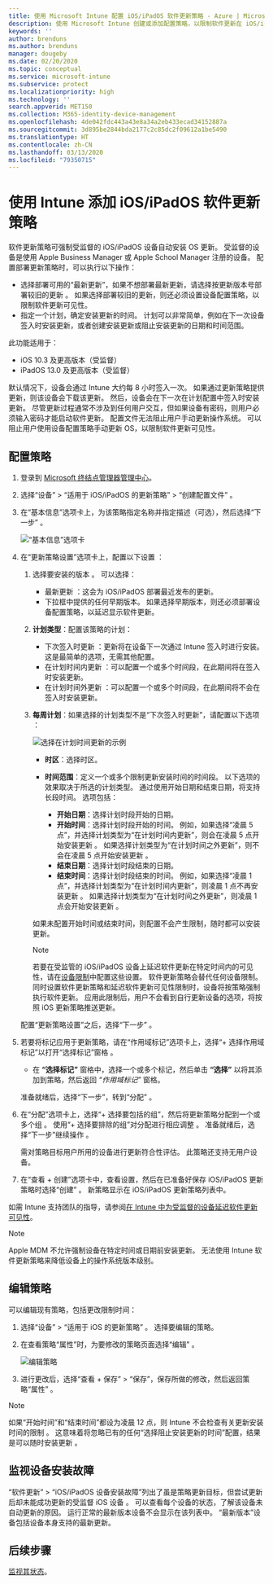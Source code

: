 ```yaml
---
title: 使用 Microsoft Intune 配置 iOS/iPadOS 软件更新策略 - Azure | Microsoft Docs
description: 使用 Microsoft Intune 创建或添加配置策略，以限制软件更新在 iOS/iPadOS 设备上自动安装的时间。 可以选择不安装更新的日期和时间。 还可以将此策略分配给组、用户或设备，并检查是否存在任何安装故障。
keywords: ''
author: brenduns
ms.author: brenduns
manager: dougeby
ms.date: 02/20/2020
ms.topic: conceptual
ms.service: microsoft-intune
ms.subservice: protect
ms.localizationpriority: high
ms.technology: ''
search.appverid: MET150
ms.collection: M365-identity-device-management
ms.openlocfilehash: 4de042fdc443a43e8a34a2eb433ecad34152887a
ms.sourcegitcommit: 3d895be2844bda2177c2c85dc2f09612a1be5490
ms.translationtype: HT
ms.contentlocale: zh-CN
ms.lasthandoff: 03/13/2020
ms.locfileid: "79350715"
---
```

# <a name="add-iosipados-software-update-policies-in-intune"></a>使用 Intune 添加 iOS/iPadOS 软件更新策略

软件更新策略可强制受监督的 iOS/iPadOS 设备自动安装 OS 更新。 受监督的设备是使用 Apple Business Manager 或 Apple School Manager 注册的设备。 配置部署更新策略时，可以执行以下操作：

- 选择部署可用的“最新更新”，如果不想部署最新更新，请选择按更新版本号部署较旧的更新  。 如果选择部署较旧的更新，则还必须设置设备配置策略，以限制软件更新可见性。
- 指定一个计划，确定安装更新的时间。 计划可以非常简单，例如在下一次设备签入时安装更新，或者创建安装更新或阻止安装更新的日期和时间范围。

此功能适用于：

- iOS 10.3 及更高版本（受监督）
- iPadOS 13.0 及更高版本（受监督）

默认情况下，设备会通过 Intune 大约每 8 小时签入一次。 如果通过更新策略提供更新，则该设备会下载该更新。 然后，设备会在下一次在计划配置中签入时安装更新。 尽管更新过程通常不涉及到任何用户交互，但如果设备有密码，则用户必须输入密码才能启动软件更新。 配置文件无法阻止用户手动更新操作系统。 可以阻止用户使用设备配置策略手动更新 OS，以限制软件更新可见性。

## <a name="configure-the-policy"></a>配置策略

1. 登录到 [Microsoft 终结点管理器管理中心](https://go.microsoft.com/fwlink/?linkid=2109431)。
2. 选择“设备” > “适用于 iOS/iPadOS 的更新策略” > “创建配置文件”    。
3. 在“基本信息”选项卡上，为该策略指定名称并指定描述（可选），然后选择“下一步”   。

   ![“基本信息”选项卡](./media/software-updates-ios/basics-tab.png)

4. 在“更新策略设置”选项卡上，配置以下设置  ：

   1. 选择要安装的版本  。 可以选择：

      - 最新更新  ：这会为 iOS/iPadOS 部署最近发布的更新。
      - 下拉框中提供的任何早期版本。 如果选择早期版本，则还必须部署设备配置策略，以延迟显示软件更新。

   2. **计划类型**：配置该策略的计划：

      - 下次签入时更新  ：更新将在设备下一次通过 Intune 签入时进行安装。 这是最简单的选项，无需其他配置。
      - 在计划时间内更新  ：可以配置一个或多个时间段，在此期间将在签入时安装更新。
      - 在计划时间外更新  ：可以配置一个或多个时间段，在此期间将不会在签入时安装更新。

   3. **每周计划**：如果选择的计划类型不是“下次签入时更新”，请配置以下选项  ：

      ![选择在计划时间更新的示例](./media/software-updates-ios/scheduled-time.png)

      - **时区**：选择时区。
      - **时间范围**：定义一个或多个限制更新安装时间的时间段。 以下选项的效果取决于所选的计划类型。 通过使用开始日期和结束日期，将支持长段时间。 选项包括：

        - **开始日期**：选择计划时段开始的日期。
        - **开始时间**：选择计划时段开始的时间。 例如，如果选择“凌晨 5 点”，并选择计划类型为“在计划时间内更新”，则会在凌晨 5 点开始安装更新  。 如果选择计划类型为“在计划时间之外更新”，则不会在凌晨 5 点开始安装更新  。
        - **结束日期**：选择计划时段结束的日期。
        - **结束时间**：选择计划时段结束的时间。 例如，如果选择“凌晨 1 点”，并选择计划类型为“在计划时间内更新”，则凌晨 1 点不再安装更新  。 如果选择计划类型为“在计划时间之外更新”，则凌晨 1 点会开始安装更新  。

       如果未配置开始时间或结束时间，则配置不会产生限制，随时都可以安装更新。  

       > [!NOTE]
       > 若要在受监管的 iOS/iPadOS 设备上延迟软件更新在特定时间内的可见性，请在[设备限制](../configuration/device-restrictions-ios.md#general)中配置这些设置。 软件更新策略会替代任何设备限制。 同时设置软件更新策略和延迟软件更新可见性限制时，设备将按策略强制执行软件更新。 应用此限制后，用户不会看到自行更新设备的选项，将按照 iOS 更新策略推送更新。

   配置“更新策略设置”之后，选择“下一步”   。

5. 若要将标记应用于更新策略，请在“作用域标记”选项卡上，选择“+ 选择作用域标记”以打开“选择标记”窗格    。

   - 在 **“选择标记”** 窗格中，选择一个或多个标记，然后单击 **“选择”** 以将其添加到策略，然后返回 *“作用域标记”* 窗格。

   准备就绪后，选择“下一步”，转到“分配”   。

6. 在“分配”选项卡上，选择“+ 选择要包括的组”，然后将更新策略分配到一个或多个组   。 使用“+ 选择要排除的组”对分配进行相应调整  。 准备就绪后，选择“下一步”继续操作  。

   需对策略目标用户所用的设备进行更新符合性评估。 此策略还支持无用户设备。

7. 在“查看 + 创建”选项卡中，查看设置，然后在已准备好保存 iOS/iPadOS 更新策略时选择“创建”   。 新策略显示在 iOS/iPadOS 更新策略列表中。

如需 Intune 支持团队的指导，请参阅[在 Intune 中为受监督的设备延迟软件更新可见性](https://techcommunity.microsoft.com/t5/Intune-Customer-Success/Delaying-visibility-of-software-updates-in-Intune-for-supervised/ba-p/345753)。

> [!NOTE]
> Apple MDM 不允许强制设备在特定时间或日期前安装更新。 无法使用 Intune 软件更新策略来降低设备上的操作系统版本级别。

## <a name="edit-a-policy"></a>编辑策略

可以编辑现有策略，包括更改限制时间：

1. 选择“设备”   > “适用于 iOS 的更新策略”  。 选择要编辑的策略。

2. 在查看策略“属性”时，为要修改的策略页面选择“编辑”   。

   ![编辑策略](./media/software-updates-ios/edit-policy.png)

3. 进行更改后，选择“查看 + 保存” > “保存”，保存所做的修改，然后返回策略“属性”    。

> [!NOTE]
> 如果“开始时间”和“结束时间”都设为凌晨 12 点，则 Intune 不会检查有关更新安装时间的限制   。 这意味着将忽略已有的任何“选择阻止安装更新的时间”配置，结果是可以随时安装更新  。

## <a name="monitor-device-installation-failures"></a>监视设备安装故障

<!-- 1352223 -->
“软件更新” > “iOS/iPadOS 设备安装故障”列出了虽是策略更新目标，但尝试更新后却未能成功更新的受监督 iOS 设备   。 可以查看每个设备的状态，了解该设备未自动更新的原因。 运行正常的最新版本设备不会显示在该列表中。 “最新版本”设备包括设备本身支持的最新更新。

## <a name="next-steps"></a>后续步骤

[监视其状态](../configuration/device-profile-monitor.md)。
